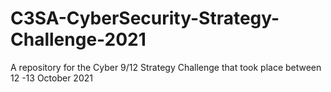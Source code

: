# C3SA-CyberSecurity-Strategy-Challenge-2021
A repository for the Cyber 9/12 Strategy Challenge that took place between 12 -13 October 2021
